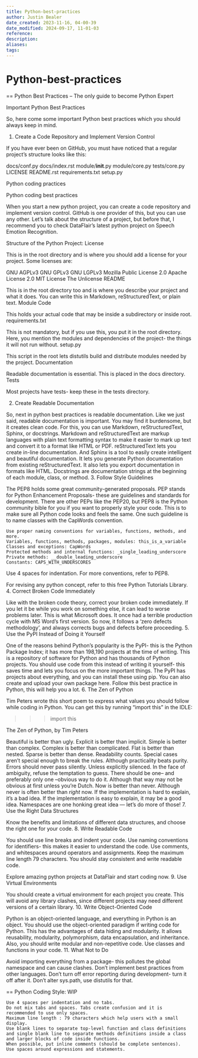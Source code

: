 ```yaml
---
title: Python-best-practices
author: Justin Bealer
date_created: 2023-11-16, 04-00-39
date_modified: 2024-09-17, 11-01-03
reference: 
description: 
aliases: 
tags: 
---
```

# Python-best-practices
== Python Best Practices – The only guide to become Python Expert

Important Python Best Practices

So, here come some important Python best practices which you should always keep in mind.
1. Create a Code Repository and Implement Version Control

If you have ever been on GitHub, you must have noticed that a regular project’s structure looks like this:

docs/conf.py
docs/index.rst
module/__init__.py
module/core.py
tests/core.py
LICENSE
README.rst
requirements.txt
setup.py

Python coding practices

Python coding best practices

When you start a new python project, you can create a code repository and implement version control. GitHub is one provider of this, but you can use any other. Let’s talk about the structure of a project, but before that, I recommend you to check DataFlair’s latest python project on Speech Emotion Recognition.

Structure of the Python Project:
License

This is in the root directory and is where you should add a license for your project. Some licenses are:

GNU AGPLv3
GNU GPLv3
GNU LGPLv3
Mozilla Public License 2.0
Apache License 2.0
MIT License
The Unlicense
README

This is in the root directory too and is where you describe your project and what it does. You can write this in Markdown, reStructuredText, or plain text.
Module Code

This holds your actual code that may be inside a subdirectory or inside root.
requirements.txt

This is not mandatory, but if you use this, you put it in the root directory. Here, you mention the modules and dependencies of the project- the things it will not run without.
setup.py

This script in the root lets distutils build and distribute modules needed by the project.
Documentation

Readable documentation is essential. This is placed in the docs directory.
Tests

Most projects have tests- keep these in the tests directory.

2. Create Readable Documentation

So, next in python best practices is readable documentation. Like we just said, readable documentation is important. You may find it burdensome, but it creates clean code. For this, you can use Markdown, reStructuredText, Sphinx, or docstrings. Markdown and reStructuredText are markup languages with plain text formatting syntax to make it easier to mark up text and convert it to a format like HTML or PDF. reStructuredText lets you create in-line documentation. And Sphinx is a tool to easily create intelligent and beautiful documentation. It lets you generate Python documentation from existing reStructuredText. It also lets you export documentation in formats like HTML. Docstrings are documentation strings at the beginning of each module, class, or method.
3. Follow Style Guidelines

The PEP8 holds some great community-generated proposals. PEP stands for Python Enhancement Proposals- these are guidelines and standards for development. There are other PEPs like the PEP20, but PEP8 is the Python community bible for you if you want to properly style your code. This is to make sure all Python code looks and feels the same. One such guideline is to name classes with the CapWords convention.

    Use proper naming conventions for variables, functions, methods, and more.
    Variables, functions, methods, packages, modules: this_is_a_variable
    Classes and exceptions: CapWords
    Protected methods and internal functions: _single_leading_underscore
    Private methods: __double_leading_underscore
    Constants: CAPS_WITH_UNDERSCORES

Use 4 spaces for indentation. For more conventions, refer to PEP8.

For revising any python concept, refer to this free Python Tutorials Library.
4. Correct Broken Code Immediately

Like with the broken code theory, correct your broken code immediately. If you let it be while you work on something else, it can lead to worse problems later. This is what Microsoft does. It once had a terrible production cycle with MS Word’s first version. So now, it follows a ‘zero defects methodology’, and always corrects bugs and defects before proceeding.
5. Use the PyPI Instead of Doing it Yourself

One of the reasons behind Python’s popularity is the PyPI- this is the Python Package Index; it has more than 198,190 projects at the time of writing. This is a repository of software for Python and has thousands of Python projects. You should use code from this instead of writing it yourself- this saves time and lets you focus on the more important things. The PyPI has projects about everything, and you can install these using pip. You can also create and upload your own package here. Follow this best practice in Python, this will help you a lot.
6. The Zen of Python

Tim Peters wrote this short poem to express what values you should follow while coding in Python. You can get this by running “import this” in the IDLE:
>>> import this

The Zen of Python, by Tim Peters

Beautiful is better than ugly.
Explicit is better than implicit.
Simple is better than complex.
Complex is better than complicated.
Flat is better than nested.
Sparse is better than dense.
Readability counts.
Special cases aren’t special enough to break the rules.
Although practicality beats purity.
Errors should never pass silently.
Unless explicitly silenced.
In the face of ambiguity, refuse the temptation to guess.
There should be one– and preferably only one –obvious way to do it.
Although that way may not be obvious at first unless you’re Dutch.
Now is better than never.
Although never is often better than *right* now.
If the implementation is hard to explain, it’s a bad idea.
If the implementation is easy to explain, it may be a good idea.
Namespaces are one honking great idea — let’s do more of those!
7. Use the Right Data Structures

Know the benefits and limitations of different data structures, and choose the right one for your code.
8. Write Readable Code

You should use line breaks and indent your code. Use naming conventions for identifiers- this makes it easier to understand the code. Use comments, and whitespaces around operators and assignments. Keep the maximum line length 79 characters. You should stay consistent and write readable code.

Explore amazing python projects at DataFlair and start coding now.
9. Use Virtual Environments

You should create a virtual environment for each project you create. This will avoid any library clashes, since different projects may need different versions of a certain library.
10. Write Object-Oriented Code

Python is an object-oriented language, and everything in Python is an object. You should use the object-oriented paradigm if writing code for Python. This has the advantages of data hiding and modularity. It allows reusability, modularity, polymorphism, data encapsulation, and inheritance. Also, you should write modular and non-repetitive code. Use classes and functions in your code.
11. What Not to Do

Avoid importing everything from a package- this pollutes the global namespace and can cause clashes. Don’t implement best practices from other languages. Don’t turn off error reporting during development- turn it off after it. Don’t alter sys.path, use distutils for that.



== Python Coding Style: WIP

    Use 4 spaces per indentation and no tabs.
    Do not mix tabs and spaces. Tabs create confusion and it is recommended to use only spaces.
    Maximum line length : 79 characters which help users with a small display.
    Use blank lines to separate top-level function and class definitions and single blank line to separate methods definitions inside a class and larger blocks of code inside functions.
    When possible, put inline comments (should be complete sentences).
    Use spaces around expressions and statements.


